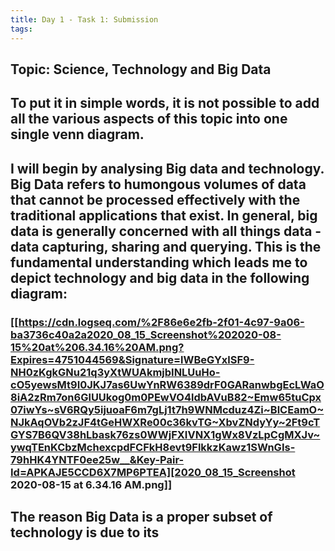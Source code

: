 ```yaml
---
title: Day 1 - Task 1: Submission
tags:
---
```


## Topic: Science, Technology and Big Data
## To put it in simple words, it is not possible to add all the various aspects of this topic into one single venn diagram.
## I will begin by analysing Big data and technology. Big Data refers to humongous volumes of data that cannot be processed effectively with the traditional applications that exist. In general, big data is generally concerned with all things data - data capturing, sharing and querying. This is the fundamental understanding which leads me to depict technology and big data in the following diagram:
### [[https://cdn.logseq.com/%2F86e6e2fb-2f01-4c97-9a06-ba3736c40a2a2020_08_15_Screenshot%202020-08-15%20at%206.34.16%20AM.png?Expires=4751044569&Signature=lWBeGYxlSF9-NH0zKgkGNu21q3yXtWUAkmjbINLUuHo-cO5yewsMt9I0JKJ7as6UwYnRW6389drF0GARanwbgEcLWaO8iA2zRm7on6GlUUkog0m0PEwVO4ldbAVuB82~Emw65tuCpx07iwYs~sV6RQy5ijuoaF6m7gLj1t7h9WNMcduz4Zi~BlCEamO~NJkAqOVb2zJF4tGeHWXRe00c36kvTG~XbvZNdyYy~2Ft9cTGYS7B6QV38hLbask76zs0WWjFXIVNX1gWx8VzLpCgMXJv~ywqTEnKCbzMchexcpdFCFkH8evt9FlkkzKawz1SWnGIs-79hHK4YNTF0ee25w__&Key-Pair-Id=APKAJE5CCD6X7MP6PTEA][2020_08_15_Screenshot 2020-08-15 at 6.34.16 AM.png]]
## The reason Big Data is a proper subset of technology is due to its
